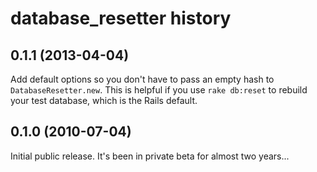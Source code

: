 # database\_resetter history

## 0.1.1 (2013-04-04)

Add default options so you don't have to pass an empty hash to `DatabaseResetter.new`. This is helpful if you use `rake db:reset` to rebuild your test database, which is the Rails default.

## 0.1.0 (2010-07-04)

Initial public release.  It's been in private beta for almost two years...